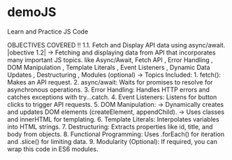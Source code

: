 # demoJS
Learn and Practice JS Code


OBJECTIVES COVERED !!
1.1. Fetch and Display API data using async/await.
   |obective 1.2|
            -> Fetching and displaying data from API that incorporates many important JS topics. like Async/Await, Fetch API , Error Handling , DOM Manipulation , Template Literals , Event Listeners , Dynamic Data Updates , Destructuring , Modules (optional)
            -> Topics Included:
                                 1. fetch(): Makes an API request.
                                 2. async/await: Waits for promises to resolve for asynchronous operations.
                                 3. Error Handling: Handles HTTP errors and catches exceptions with try...catch.
                                 4. Event Listeners: Listens for button clicks to trigger API requests.
                                 5. DOM Manipulation:
                                    -> Dynamically creates and updates DOM elements (createElement, appendChild).
                                    -> Uses classes and innerHTML for templating.
                                 6. Template Literals: Interpolates variables into HTML strings.
                                 7. Destructuring: Extracts properties like id, title, and body from objects.
                                 8. Functional Programming: Uses .forEach() for iteration and .slice() for limiting data.
                                 9. Modularity (Optional): If required, you can wrap this code in ES6 modules.
